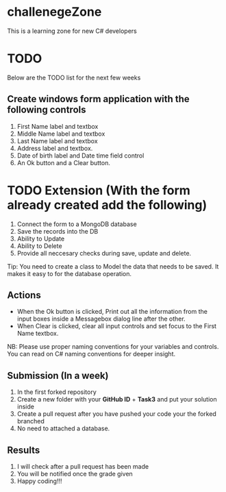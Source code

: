 # challenegeZone
This is a learning zone for new C# developers

# TODO
Below are the TODO list for the next few weeks

## Create windows form application with the following controls
1. First Name label and textbox
2. Middle Name label and textbox
3. Last Name label and textbox
4. Address label and textbox.
5. Date of birth label and Date time field control
6. An Ok button and a Clear button.

# TODO Extension (With the form already created add the following)

1. Connect the form to a MongoDB database
2. Save the records into the DB
3. Ability to Update
4. Ability to Delete
5. Provide all neccesary checks during save, update and delete.

Tip: You need to create a class to Model the data that needs to be saved. It makes it easy to for the database operation.

## Actions
- When the Ok button is clicked, Print out all the information from the input boxes inside a Messagebox dialog line after the other.
- When Clear is clicked, clear all input controls and set focus to the First Name textbox.

NB: Please use proper naming conventions for your variables and controls. You can read on C# naming conventions for deeper insight.



## Submission (In a week)

1. In the first forked repository
2. Create a new folder with your **GitHub ID** + **Task3** and put your solution inside
3. Create a pull request after you have pushed your code your the forked branched
4. No need to attached a database. 


## Results

1. I will check after a pull request has been made
2. You will be notified once the grade given
3. Happy coding!!!



